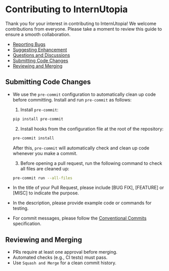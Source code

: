# Contributing to InternUtopia

Thank you for your interest in contributing to InternUtopia! We welcome contributions from everyone. Please take a moment to review this guide to ensure a smooth collaboration.

- [Reporting Bugs](https://github.com/OpenRobotLab/InternUtopia/issues/new/choose)
- [Suggesting Enhancement](https://github.com/OpenRobotLab/InternUtopia/issues/new/choose)
- [Questions and Discussions](https://github.com/OpenRobotLab/InternUtopia/issues/new/choose)
- [Submitting Code Changes](#submitting-code-changes)
- [Reviewing and Merging](#reviewing-and-merging)

## Submitting Code Changes

- We use the `pre-commit` configuration to automatically clean up code before committing. Install and run `pre-commit` as follows:
  1. Install `pre-commit`:

    ```bash
    pip install pre-commit
    ```

  2. Install hooks from the configuration file at the root of the repository:

    ```bash
    pre-commit install
    ```

    After this, `pre-commit` will automatically check and clean up code whenever you make a commit.

  3. Before opening a pull request, run the following command to check all files are cleaned up:

    ```bash
    pre-commit run --all-files
    ```

- In the title of your Pull Request, please include [BUG FIX], [FEATURE] or [MISC] to indicate the purpose.
- In the description, please provide example code or commands for testing.
- For commit messages, please follow the [Conventional Commits](https://www.conventionalcommits.org/en/v1.0.0/) specification.

## Reviewing and Merging

- PRs require at least one approval before merging.
- Automated checks (e.g., CI tests) must pass.
- Use `Squash and Merge` for a clean commit history.
